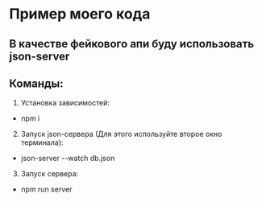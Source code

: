 # Пример моего кода

## В качестве фейкового апи буду использовать json-server

## Команды:

1. Установка зависимостей:
  - npm i

2. Запуск json-сервера (Для этого используйте второе окно терминала):
  - json-server --watch db.json

3. Запуск сервера:
  - npm run server 